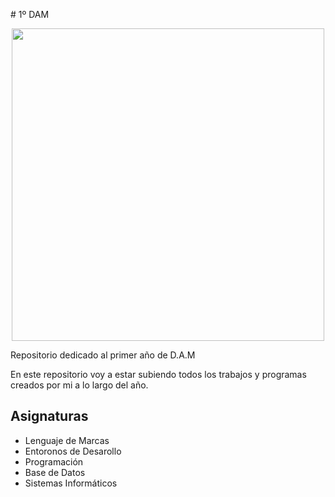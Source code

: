 <p align="justify">
# 1º DAM

<p align="center">
  <img src="https://www3.gobiernodecanarias.org/medusa/edublog/iespuertodelacruztelesforobravo/wp-content/uploads/sites/408/2021/06/logotipo-fondo-transparente-4.png" width="500px">
</p>  


Repositorio dedicado al primer año de D.A.M

En este repositorio voy a estar subiendo todos los trabajos y programas creados por mi a lo largo del año.

## Asignaturas
- Lenguaje de Marcas
- Entoronos de Desarollo
- Programación
- Base de Datos
- Sistemas Informáticos

</p>
